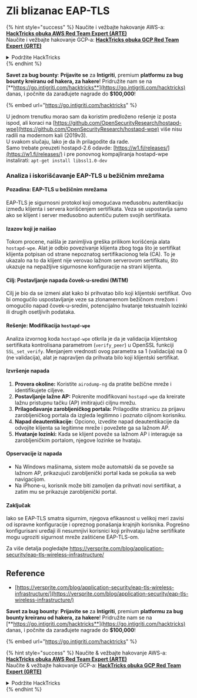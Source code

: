 # Zli blizanac EAP-TLS

{% hint style="success" %}
Naučite i vežbajte hakovanje AWS-a:<img src="/.gitbook/assets/arte.png" alt="" data-size="line">[**HackTricks obuka AWS Red Team Expert (ARTE)**](https://training.hacktricks.xyz/courses/arte)<img src="/.gitbook/assets/arte.png" alt="" data-size="line">\
Naučite i vežbajte hakovanje GCP-a: <img src="/.gitbook/assets/grte.png" alt="" data-size="line">[**HackTricks obuka GCP Red Team Expert (GRTE)**<img src="/.gitbook/assets/grte.png" alt="" data-size="line">](https://training.hacktricks.xyz/courses/grte)

<details>

<summary>Podržite HackTricks</summary>

* Proverite [**planove pretplate**](https://github.com/sponsors/carlospolop)!
* **Pridružite se** 💬 [**Discord grupi**](https://discord.gg/hRep4RUj7f) ili [**telegram grupi**](https://t.me/peass) ili nas **pratite** na **Twitteru** 🐦 [**@hacktricks\_live**](https://twitter.com/hacktricks\_live)**.**
* **Podelite hakovanje trikova slanjem PR-ova na** [**HackTricks**](https://github.com/carlospolop/hacktricks) i [**HackTricks Cloud**](https://github.com/carlospolop/hacktricks-cloud) github repozitorijume.

</details>
{% endhint %}

<img src="../../.gitbook/assets/i3.png" alt="" data-size="original">\
**Savet za bug bounty**: **Prijavite se** za **Intigriti**, premium **platformu za bug bounty kreiranu od hakera, za hakere**! Pridružite nam se na [**https://go.intigriti.com/hacktricks**](https://go.intigriti.com/hacktricks) danas, i počnite da zarađujete nagrade do **$100,000**!

{% embed url="https://go.intigriti.com/hacktricks" %}

U jednom trenutku morao sam da koristim predloženo rešenje iz posta ispod, ali koraci na [https://github.com/OpenSecurityResearch/hostapd-wpe](https://github.com/OpenSecurityResearch/hostapd-wpe) više nisu radili na modernom kali (2019v3).\
U svakom slučaju, lako je da ih prilagodite da rade.\
Samo trebate preuzeti hostapd-2.6 odavde: [https://w1.fi/releases/](https://w1.fi/releases/) i pre ponovnog kompajliranja hostapd-wpe instalirati: `apt-get install libssl1.0-dev`

### Analiza i iskorišćavanje EAP-TLS u bežičnim mrežama

#### Pozadina: EAP-TLS u bežičnim mrežama
EAP-TLS je sigurnosni protokol koji omogućava međusobnu autentikaciju između klijenta i servera korišćenjem sertifikata. Veza se uspostavlja samo ako se klijent i server međusobno autentiču putem svojih sertifikata.

#### Izazov koji je naišao
Tokom procene, naišla je zanimljiva greška prilikom korišćenja alata `hostapd-wpe`. Alat je odbio povezivanje klijenta zbog toga što je sertifikat klijenta potpisan od strane nepoznatog sertifikacionog tela (CA). To je ukazalo na to da klijent nije verovao lažnom serverovom sertifikatu, što ukazuje na nepažljive sigurnosne konfiguracije na strani klijenta.

#### Cilj: Postavljanje napada čovek-u-sredini (MiTM)
Cilj je bio da se izmeni alat kako bi prihvatao bilo koji klijentski sertifikat. Ovo bi omogućilo uspostavljanje veze sa zlonamernom bežičnom mrežom i omogućilo napad čovek-u-sredini, potencijalno hvatanje tekstualnih lozinki ili drugih osetljivih podataka.

#### Rešenje: Modifikacija `hostapd-wpe`
Analiza izvornog koda `hostapd-wpe` otkrila je da je validacija klijentskog sertifikata kontrolisana parametrom (`verify_peer`) u OpenSSL funkciji `SSL_set_verify`. Menjanjem vrednosti ovog parametra sa 1 (validacija) na 0 (ne validacija), alat je napravljen da prihvata bilo koji klijentski sertifikat.

#### Izvršenje napada
1. **Provera okoline:** Koristite `airodump-ng` da pratite bežične mreže i identifikujete ciljeve.
2. **Postavljanje lažne AP:** Pokrenite modifikovani `hostapd-wpe` da kreirate lažnu pristupnu tačku (AP) imitirajući ciljnu mrežu.
3. **Prilagođavanje zarobljeničkog portala:** Prilagodite stranicu za prijavu zarobljeničkog portala da izgleda legitimno i poznato ciljnom korisniku.
4. **Napad deautentikacije:** Opciono, izvedite napad deautentikacije da odvojite klijenta sa legitimne mreže i povežete ga sa lažnom AP.
5. **Hvatanje lozinki:** Kada se klijent poveže sa lažnom AP i interaguje sa zarobljeničkim portalom, njegove lozinke se hvataju.

#### Opservacije iz napada
- Na Windows mašinama, sistem može automatski da se poveže sa lažnom AP, prikazujući zarobljenički portal kada se pokuša sa web navigacijom.
- Na iPhone-u, korisnik može biti zamoljen da prihvati novi sertifikat, a zatim mu se prikazuje zarobljenički portal.

#### Zaključak
Iako se EAP-TLS smatra sigurnim, njegova efikasnost u velikoj meri zavisi od ispravne konfiguracije i opreznog ponašanja krajnjih korisnika. Pogrešno konfigurisani uređaji ili nesumnjivi korisnici koji prihvataju lažne sertifikate mogu ugroziti sigurnost mreže zaštićene EAP-TLS-om.

Za više detalja pogledajte https://versprite.com/blog/application-security/eap-tls-wireless-infrastructure/

## Reference
* [https://versprite.com/blog/application-security/eap-tls-wireless-infrastructure/](https://versprite.com/blog/application-security/eap-tls-wireless-infrastructure/)

<img src="../../.gitbook/assets/i3.png" alt="" data-size="original">\
**Savet za bug bounty**: **Prijavite se** za **Intigriti**, premium **platformu za bug bounty kreiranu od hakera, za hakere**! Pridružite nam se na [**https://go.intigriti.com/hacktricks**](https://go.intigriti.com/hacktricks) danas, i počnite da zarađujete nagrade do **$100,000**!

{% embed url="https://go.intigriti.com/hacktricks" %}

{% hint style="success" %}
Naučite & vežbajte hakovanje AWS-a:<img src="/.gitbook/assets/arte.png" alt="" data-size="line">[**HackTricks obuka AWS Red Team Expert (ARTE)**](https://training.hacktricks.xyz/courses/arte)<img src="/.gitbook/assets/arte.png" alt="" data-size="line">\
Naučite & vežbajte hakovanje GCP-a: <img src="/.gitbook/assets/grte.png" alt="" data-size="line">[**HackTricks obuka GCP Red Team Expert (GRTE)**<img src="/.gitbook/assets/grte.png" alt="" data-size="line">](https://training.hacktricks.xyz/courses/grte)

<details>

<summary>Podržite HackTricks</summary>

* Proverite [**planove pretplate**](https://github.com/sponsors/carlospolop)!
* **Pridružite se** 💬 [**Discord grupi**](https://discord.gg/hRep4RUj7f) ili [**telegram grupi**](https://t.me/peass) ili nas **pratite** na **Twitteru** 🐦 [**@hacktricks\_live**](https://twitter.com/hacktricks\_live)**.**
* **Podelite hakovanje trikova slanjem PR-ova na** [**HackTricks**](https://github.com/carlospolop/hacktricks) i [**HackTricks Cloud**](https://github.com/carlospolop/hacktricks-cloud) github repozitorijume.

</details>
{% endhint %}
